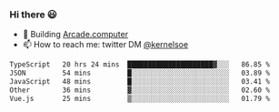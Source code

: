 ### Hi there 😃

- 🔨 Building [Arcade.computer](https://arcade.computer)
- 📫 How to reach me: twitter DM [@kernelsoe](https://twitter.com/kernelsoe)

<!--START_SECTION:waka-->

```txt
TypeScript   20 hrs 24 mins  █████████████████████▓░░░   86.85 %
JSON         54 mins         █░░░░░░░░░░░░░░░░░░░░░░░░   03.89 %
JavaScript   48 mins         █░░░░░░░░░░░░░░░░░░░░░░░░   03.41 %
Other        36 mins         ▓░░░░░░░░░░░░░░░░░░░░░░░░   02.60 %
Vue.js       25 mins         ▒░░░░░░░░░░░░░░░░░░░░░░░░   01.79 %
```

<!--END_SECTION:waka-->
